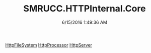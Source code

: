 ﻿---
title: SMRUCC.HTTPInternal.Core
date: 6/15/2016 1:49:36 AM
---

[HttpFileSystem](T-SMRUCC.HTTPInternal.Core.HttpFileSystem.html)
[HttpProcessor](T-SMRUCC.HTTPInternal.Core.HttpProcessor.html)
[HttpServer](T-SMRUCC.HTTPInternal.Core.HttpServer.html)
